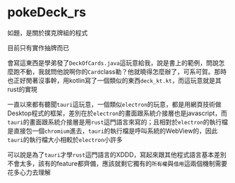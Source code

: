 # pokeDeck_rs

如題，是關於撲克牌組的程式

目前只有實作抽牌而已


會寫這東西是學弟發了`DeckOfCards.java`這玩意給我，說是書上的範例，問說怎麼跑不動，我就問他說啊你的`Card`class勒？他就曉得怎麼辦了，可系可賀。那時也正好閒著沒事幹，用kotlin寫了一個類似的東西`deck_kt.kt`，而這玩意就是其rust的實現

一直以來都有聽聞`tauri`這玩意，一個類似`electron`的玩意，都是用網頁技術做Desktop程式的框架，差別在於`electron`的畫面跟系統介接層也是javascript，而`tauri`的畫面跟系統介接層是用`rust`這門語言來寫的；且相對於`electron`的執行檔是直接包一個`chromium`進去，`tauri`的執行檔是呼叫系統的WebView的，因此`tauri`的執行檔大小相較於`electron`小許多

可以說是為了`tauri`才學`rust`這門語言的XDDD，寫起來跟其他程式語言基本差別不會太多，該有的feature都齊備，應該就剩它獨有的`所有權`與`借用`這兩個機制需要花多心力去理解

